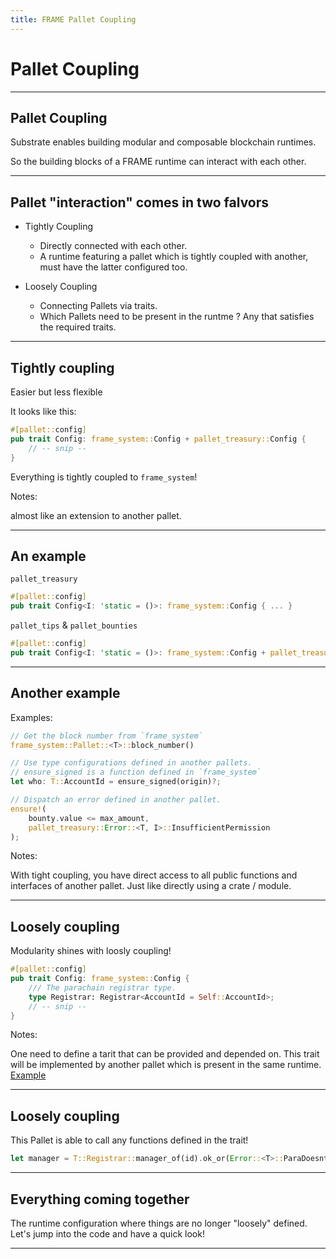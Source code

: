 ```yaml
---
title: FRAME Pallet Coupling
---
```


# Pallet Coupling

---

## Pallet Coupling

Substrate enables building modular and composable blockchain runtimes.

So the building blocks of a FRAME runtime can interact with each other.

---

## Pallet "interaction" comes in two falvors 

- Tightly Coupling

  - Directly connected with each other.
  - A runtime featuring a pallet which is tightly coupled with another, must have the latter configured too.

- Loosely Coupling

  - Connecting Pallets via traits.
  - Which Pallets need to be present in the runtme ? Any that satisfies the required traits.

---

## Tightly coupling

Easier but less flexible

It looks like this:

```rust
#[pallet::config]
pub trait Config: frame_system::Config + pallet_treasury::Config {
	// -- snip --
}
```

Everything is tightly coupled to `frame_system`!

Notes:

almost like an extension to another pallet.

---

## An example

`pallet_treasury`

```rust
#[pallet::config]
pub trait Config<I: 'static = ()>: frame_system::Config { ... }
```

`pallet_tips` & `pallet_bounties`

```rust
#[pallet::config]
pub trait Config<I: 'static = ()>: frame_system::Config + pallet_treasury::Config<I> { ... }
```

---

## Another example

Examples:

```rust
// Get the block number from `frame_system`
frame_system::Pallet::<T>::block_number()
```

```rust
// Use type configurations defined in another pallets.
// ensure_signed is a function defined in `frame_system`
let who: T::AccountId = ensure_signed(origin)?;
```

```rust
// Dispatch an error defined in another pallet.
ensure!(
	bounty.value <= max_amount,
	pallet_treasury::Error::<T, I>::InsufficientPermission
);
```

Notes:

With tight coupling, you have direct access to all public functions and interfaces of another pallet. Just like directly using a crate / module.

---

## Loosely coupling

Modularity shines with loosly coupling! 

```rust
#[pallet::config]
pub trait Config: frame_system::Config {
	/// The parachain registrar type.
	type Registrar: Registrar<AccountId = Self::AccountId>;
	// -- snip --
}
```

Notes:

One need to define a tarit that can be provided and depended on. This trait will be implemented by another pallet which is present in the same runtime.
[Example](https://github.com/paritytech/polkadot/blob/41982b517b3405583cad877aa2af4e27925ac73b/runtime/common/src/paras_registrar.rs#L412)

---

## Loosely coupling

This Pallet is able to call any functions defined in the trait!

```rust 
let manager = T::Registrar::manager_of(id).ok_or(Error::<T>::ParaDoesntExist)?;
```

---

## Everything coming together


The runtime configuration where things are no longer "loosely" defined.
Let's jump into the code and have a quick look!

---
